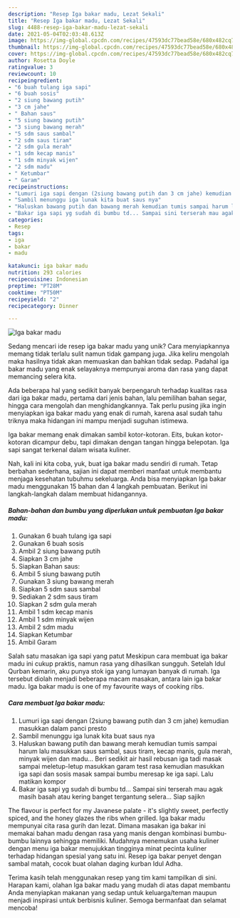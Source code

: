 ```yaml
---
description: "Resep Iga bakar madu, Lezat Sekali"
title: "Resep Iga bakar madu, Lezat Sekali"
slug: 4488-resep-iga-bakar-madu-lezat-sekali
date: 2021-05-04T02:03:48.613Z
image: https://img-global.cpcdn.com/recipes/47593dc77bead58e/680x482cq70/iga-bakar-madu-foto-resep-utama.jpg
thumbnail: https://img-global.cpcdn.com/recipes/47593dc77bead58e/680x482cq70/iga-bakar-madu-foto-resep-utama.jpg
cover: https://img-global.cpcdn.com/recipes/47593dc77bead58e/680x482cq70/iga-bakar-madu-foto-resep-utama.jpg
author: Rosetta Doyle
ratingvalue: 3
reviewcount: 10
recipeingredient:
- "6 buah tulang iga sapi"
- "6 buah sosis"
- "2 siung bawang putih"
- "3 cm jahe"
- " Bahan saus"
- "5 siung bawang putih"
- "3 siung bawang merah"
- "5 sdm saus sambal"
- "2 sdm saus tiram"
- "2 sdm gula merah"
- "1 sdm kecap manis"
- "1 sdm minyak wijen"
- "2 sdm madu"
- " Ketumbar"
- " Garam"
recipeinstructions:
- "Lumuri iga sapi dengan (2siung bawang putih dan 3 cm jahe) kemudian masukkan dalam panci presto"
- "Sambil menunggu iga lunak kita buat saus nya"
- "Haluskan bawang putih dan bawang merah kemudian tumis sampai harum lalu masukkan saus sambal, saus tiram, kecap manis, gula merah, minyak wijen dan madu... Beri sedikit air hasil rebusan iga tadi masak sampai meletup-letup masukkan garam test rasa kemudian masukkan iga sapi dan sosis masak sampai bumbu meresap ke iga sapi. Lalu matikan kompor"
- "Bakar iga sapi yg sudah di bumbu td... Sampai sini terserah mau agak masih basah atau kering banget tergantung selera... Siap sajikn"
categories:
- Resep
tags:
- iga
- bakar
- madu

katakunci: iga bakar madu 
nutrition: 293 calories
recipecuisine: Indonesian
preptime: "PT28M"
cooktime: "PT50M"
recipeyield: "2"
recipecategory: Dinner

---
```



![Iga bakar madu](https://img-global.cpcdn.com/recipes/47593dc77bead58e/680x482cq70/iga-bakar-madu-foto-resep-utama.jpg)

Sedang mencari ide resep iga bakar madu yang unik? Cara menyiapkannya memang tidak terlalu sulit namun tidak gampang juga. Jika keliru mengolah maka hasilnya tidak akan memuaskan dan bahkan tidak sedap. Padahal iga bakar madu yang enak selayaknya mempunyai aroma dan rasa yang dapat memancing selera kita.

Ada beberapa hal yang sedikit banyak berpengaruh terhadap kualitas rasa dari iga bakar madu, pertama dari jenis bahan, lalu pemilihan bahan segar, hingga cara mengolah dan menghidangkannya. Tak perlu pusing jika ingin menyiapkan iga bakar madu yang enak di rumah, karena asal sudah tahu triknya maka hidangan ini mampu menjadi suguhan istimewa.

Iga bakar memang enak dimakan sambil kotor-kotoran. Eits, bukan kotor-kotoran dicampur debu, tapi dimakan dengan tangan hingga belepotan. Iga sapi sangat terkenal dalam wisata kuliner.


Nah, kali ini kita coba, yuk, buat iga bakar madu sendiri di rumah. Tetap berbahan sederhana, sajian ini dapat memberi manfaat untuk membantu menjaga kesehatan tubuhmu sekeluarga. Anda bisa menyiapkan Iga bakar madu menggunakan 15 bahan dan 4 langkah pembuatan. Berikut ini langkah-langkah dalam membuat hidangannya.

<!--inarticleads1-->

##### Bahan-bahan dan bumbu yang diperlukan untuk pembuatan Iga bakar madu:

1. Gunakan 6 buah tulang iga sapi
1. Gunakan 6 buah sosis
1. Ambil 2 siung bawang putih
1. Siapkan 3 cm jahe
1. Siapkan  Bahan saus:
1. Ambil 5 siung bawang putih
1. Gunakan 3 siung bawang merah
1. Siapkan 5 sdm saus sambal
1. Sediakan 2 sdm saus tiram
1. Siapkan 2 sdm gula merah
1. Ambil 1 sdm kecap manis
1. Ambil 1 sdm minyak wijen
1. Ambil 2 sdm madu
1. Siapkan  Ketumbar
1. Ambil  Garam


Salah satu masakan iga sapi yang patut Meskipun cara membuat iga bakar madu ini cukup praktis, namun rasa yang dihasilkan sungguh. Setelah Idul Qurban kemarin, aku punya stok iga yang lumayan banyak di rumah. Iga tersebut diolah menjadi beberapa macam masakan, antara lain iga bakar madu. Iga bakar madu is one of my favourite ways of cooking ribs. 

<!--inarticleads2-->

##### Cara membuat Iga bakar madu:

1. Lumuri iga sapi dengan (2siung bawang putih dan 3 cm jahe) kemudian masukkan dalam panci presto
1. Sambil menunggu iga lunak kita buat saus nya
1. Haluskan bawang putih dan bawang merah kemudian tumis sampai harum lalu masukkan saus sambal, saus tiram, kecap manis, gula merah, minyak wijen dan madu... Beri sedikit air hasil rebusan iga tadi masak sampai meletup-letup masukkan garam test rasa kemudian masukkan iga sapi dan sosis masak sampai bumbu meresap ke iga sapi. Lalu matikan kompor
1. Bakar iga sapi yg sudah di bumbu td... Sampai sini terserah mau agak masih basah atau kering banget tergantung selera... Siap sajikn


The flavour is perfect for my Javanese palate - it&#39;s slightly sweet, perfectly spiced, and the honey glazes the ribs when grilled. Iga bakar madu mempunyai cita rasa gurih dan lezat. Dimana masakan iga bakar ini memakai bahan madu dengan rasa yang manis dengan kombinasi bumbu-bumbu lainnya sehingga memiliki. Mudahnya menemukan usaha kuliner dengan menu iga bakar menujukkan tingginya minat pecinta kuliner terhadap hidangan spesial yang satu ini. Resep iga bakar penyet dengan sambal matah, cocok buat olahan daging kurban Idul Adha. 

Terima kasih telah menggunakan resep yang tim kami tampilkan di sini. Harapan kami, olahan Iga bakar madu yang mudah di atas dapat membantu Anda menyiapkan makanan yang sedap untuk keluarga/teman maupun menjadi inspirasi untuk berbisnis kuliner. Semoga bermanfaat dan selamat mencoba!
